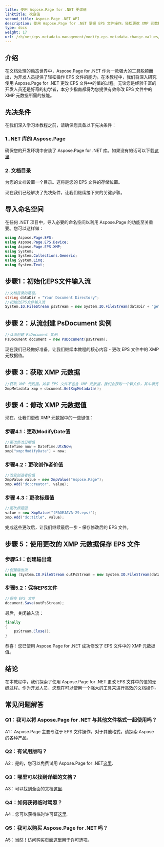 ```yaml
---
title: 使用 Aspose.Page for .NET 更改值
linktitle: 改变值
second_title: Aspose.Page .NET API
description: 使用 Aspose.Page for .NET 掌握 EPS 文件操作。轻松更改 XMP 元数据值。
type: docs
weight: 17
url: /zh/net/eps-metadata-management/modify-eps-metadata-change-values/
---
```

## 介绍

在文档处理的动态世界中，Aspose.Page for .NET 作为一款强大的工具脱颖而出，为开发人员提供了轻松操作 EPS 文件的能力。在本教程中，我们将深入研究使用 Aspose.Page for .NET 更改 EPS 文件中的值的过程。无论您是经验丰富的开发人员还是好奇的初学者，本分步指南都将为您提供有效修改 EPS 文件中的 XMP 元数据所需的技能。

## 先决条件

在我们深入学习本教程之前，请确保您具备以下先决条件：

### 1..NET 库的 Aspose.Page

确保您的开发环境中安装了 Aspose.Page for .NET 库。如果没有的话可以下载[这里](https://releases.aspose.com/page/net/).

### 2. 文档目录

为您的文档设置一个目录。这将是您的 EPS 文件的存储位置。

现在我们已经解决了先决条件，让我们继续接下来的关键步骤。

## 导入命名空间

在任何 .NET 项目中，导入必要的命名空间以利用 Aspose.Page 的功能至关重要。您可以这样做：

```csharp
using Aspose.Page.EPS;
using Aspose.Page.EPS.Device;
using Aspose.Page.EPS.XMP;
using System;
using System.Collections.Generic;
using System.Linq;
using System.Text;
```

## 步骤1：初始化EPS文件输入流

```csharp
//文档目录的路径。
string dataDir = "Your Document Directory";
//初始化EPS文件输入流
System.IO.FileStream psStream = new System.IO.FileStream(dataDir + "get_input.eps", System.IO.FileMode.Open, System.IO.FileAccess.Read);
```

## 步骤 2：从流创建 PsDocument 实例

```csharp
//从流创建 PsDocument 实例
PsDocument document = new PsDocument(psStream);
```

现在我们已经做好准备，让我们继续本教程的核心内容 - 更改 EPS 文件中的 XMP 元数据值。

## 步骤 3：获取 XMP 元数据

```csharp
//获取 XMP 元数据。如果 EPS 文件不包含 XMP 元数据，我们会获取一个新文件，其中填充了 PS 元数据注释中的值（%%Creator、%%CreateDate、%%Title 等）
XmpMetadata xmp = document.GetXmpMetadata();
```

## 步骤 4：修改 XMP 元数据值

现在，让我们更改 XMP 元数据中的一些键值：

### 步骤4.1：更改ModifyDate值

```csharp
//更改修改日期值
DateTime now = DateTime.UtcNow;
xmp["xmp:ModifyDate"] = now;
```

### 步骤4.2：更改创作者价值

```csharp
//改变创造者价值
XmpValue value = new XmpValue("Aspose.Page");
xmp.Add("dc:creator", value);
```

### 步骤 4.3：更改标题值

```csharp
//更改标题值
value = new XmpValue("(PAGEJAVA-29.eps)");
xmp.Add("dc:title", value);
```

完成这些更改后，让我们继续最后一步 - 保存修改后的 EPS 文件。

## 步骤 5：使用更改的 XMP 元数据保存 EPS 文件

### 步骤5.1：创建输出流

```csharp
//创建输出流
using (System.IO.FileStream outPsStream = new System.IO.FileStream(dataDir + "change_values_output.eps", System.IO.FileMode.Create, System.IO.FileAccess.Write))
```

### 步骤5.2：保存EPS文件

```csharp
//保存 EPS 文件
document.Save(outPsStream);
```

最后，关闭输入流：

```csharp
finally
{
    psStream.Close();
}
```

恭喜！您已使用 Aspose.Page for .NET 成功修改了 EPS 文件中的 XMP 元数据值。

## 结论

在本教程中，我们探索了使用 Aspose.Page for .NET 更改 EPS 文件中的值的无缝过程。作为开发人员，您现在可以使用一个强大的工具来进行高效的文档操作。

## 常见问题解答

### Q1：我可以将 Aspose.Page for .NET 与其他文件格式一起使用吗？

A1：Aspose.Page 主要专注于 EPS 文件操作。对于其他格式，请探索 Aspose 的各种产品。

### Q2：有试用版吗？

 A2：是的，您可以免费试用 Aspose.Page for .NET[这里](https://releases.aspose.com/).

### Q3：哪里可以找到详细的文档？

 A3：可以找到全面的文档[这里](https://reference.aspose.com/page/net/).

### Q4：如何获得临时驾照？

 A4：您可以获得临时许可证[这里](https://purchase.aspose.com/temporary-license/).

### Q5：我可以购买 Aspose.Page for .NET 吗？

 A5：当然！访问购买页面[这里](https://purchase.aspose.com/buy)用于许可选项。